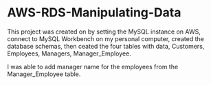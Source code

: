 # AWS-RDS-Manipulating-Data


This project was created on by setting the MySQL instance on AWS, connect to MySQL Workbench on my personal computer, created the database schemas, then ceated the four 
tables with data, Customers, Employees, Managers, Manager_Employee. 

I was able to add manager name for the employees from the Manager_Employee table.
